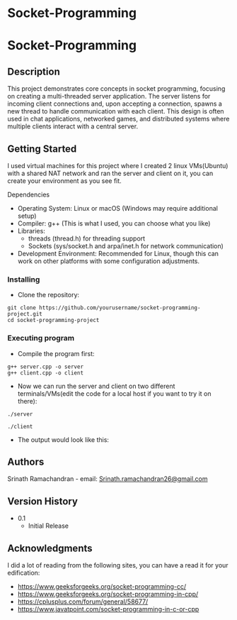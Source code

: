 # Socket-Programming
# Socket-Programming

## Description

This project demonstrates core concepts in socket programming, focusing on creating a multi-threaded server application. The server listens for incoming client connections and, upon accepting a connection, spawns a new thread to handle communication with each client. This design is often used in chat applications, networked games, and distributed systems where multiple clients interact with a central server.

## Getting Started

I used virtual machines for this project where I created 2 linux VMs(Ubuntu) with a shared NAT network and ran the server and client on it, you can create your environment as you see fit.

Dependencies
 * Operating System: Linux or macOS (Windows may require additional setup)
 * Compiler: g++ (This is what I used, you can choose what you like)
 * Libraries:
    * threads (thread.h) for threading support
    * Sockets (sys/socket.h and arpa/inet.h for network communication)
 * Development Environment: Recommended for Linux, though this can work on other platforms with some configuration adjustments.

 


### Installing

* Clone the repository:

```
git clone https://github.com/yourusername/socket-programming-project.git
cd socket-programming-project
```
  

### Executing program

* Compile the program first:
```
g++ server.cpp -o server
g++ client.cpp -o client
```
* Now we can run the server and client on two different terminals/VMs(edit the code for a local host if you want to try it on there):
```
./server 

./client
```

* The output would look like this:

  

## Authors

Srinath Ramachandran - email: Srinath.ramachandran26@gmail.com

## Version History

* 0.1
    * Initial Release




## Acknowledgments

I did a lot of reading from the following sites, you can have a read it for your edification:

* https://www.geeksforgeeks.org/socket-programming-cc/
* https://www.geeksforgeeks.org/socket-programming-in-cpp/
* https://cplusplus.com/forum/general/58677/
* https://www.javatpoint.com/socket-programming-in-c-or-cpp

  
